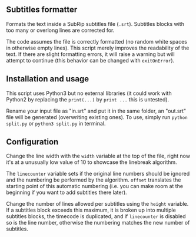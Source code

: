 ## Subtitles formatter

Formats the text inside a SubRip subtitles file (`.srt`).
Subtitles blocks with too many or overlong lines are corrected for.

The code assumes the file is correctly formatted (no random white spaces in otherwise empty lines). This script merely improves the readability of the text.
If there are slight formatting errors, it will raise a warning but will attempt to continue (this behavior can be changed with `exitOnError`).

## Installation and usage

This script uses Python3 but no external libraries (it could work with Python2 by replacing the `print(...)` by `print ...` this is untested).

Rename your input file as "in.srt" and put it in the same folder, an "out.srt" file will be generated (overwriting existing ones).
To use, simply run `python split.py` or `python3 split.py` in terminal.

## Configuration

Change the line width with the `width` variable at the top of the file, right now it's at a unusually low value of 10 to showcase the linebreak algorithm.

The `linecounter` variable sets if the original line numbers should be ignored and the numbering be performed by the algorithm. `offset` translates the starting point of this automatic numbering (i.e. you can make room at the beginning if you want to add subtitles there later).

Change the number of lines allowed per subtitles using the `height` variable. If a subtitles block exceeds this maximum, it is broken up into multiple subtitles blocks, the timecode is duplicated, and if `linecounter` is disabled so is the line number, otherwise the numbering matches the new number of subtitles.
